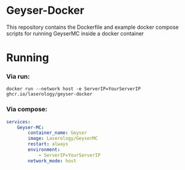 # Geyser-Docker
This repository contains the Dockerfile and example docker compose scripts for running GeyserMC inside a docker container

# Running
### Via run:
```
docker run --network host -e ServerIP=YourServerIP ghcr.io/laserology/geyser-docker
```
### Via compose:
```yml
services:
	Geyser-MC:
		container_name: Geyser
		image: Laserology/GeyserMC
		restart: always
		environment:
			- ServerIP=YourServerIP
		network_mode: host
```
